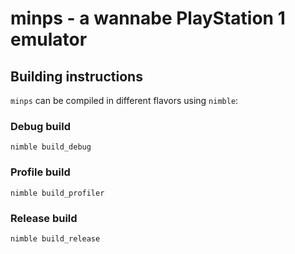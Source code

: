 # minps - a wannabe PlayStation 1 emulator

## Building instructions

```minps``` can be compiled in different flavors using ```nimble```:

### Debug build

    nimble build_debug

### Profile build

    nimble build_profiler

### Release build

    nimble build_release